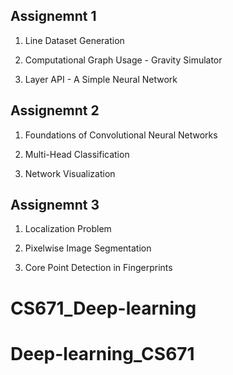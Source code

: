 ## Assignemnt 1

   1. Line Dataset Generation
   
   2. Computational Graph Usage - Gravity Simulator
   
   3. Layer API - A Simple Neural Network

## Assignemnt 2

   1. Foundations of Convolutional Neural Networks
   
   2. Multi-Head Classification
   
   3. Network Visualization
   
## Assignemnt 3

   1. Localization Problem
   
   2. Pixelwise Image Segmentation
   
   3. Core Point Detection in Fingerprints
   


# CS671_Deep-learning
# Deep-learning_CS671
